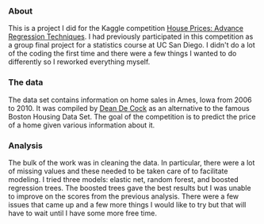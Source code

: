 
### About

This is a project I did for the Kaggle competition [House Prices: Advance Regression Techniques](https://www.kaggle.com/c/house-prices-advanced-regression-techniques). I had previously participated in this competition as a group final project for a statistics course at UC San Diego. I didn't do a lot of the coding the first time and there were a few things I wanted to do differently so I reworked everything myself.

### The data

The data set contains information on home sales in Ames, Iowa from 2006 to 2010. It was compiled by [Dean De Cock](https://ww2.amstat.org/publications/jse/v19n3/decock.pdf) as an alternative to the famous Boston Housing Data Set. The goal of the competition is to predict the price of a home given various information about it.

### Analysis

The bulk of the work was in cleaning the data. In particular, there were a lot of missing values and these needed to be taken care of to facilitate modeling. I tried three models: elastic net, random forest, and boosted regression trees. The boosted trees gave the best results but I was unable to improve on the scores from the previous analysis. There were a few issues that came up and a few more things I would like to try but that will have to wait until I have some more free time.
